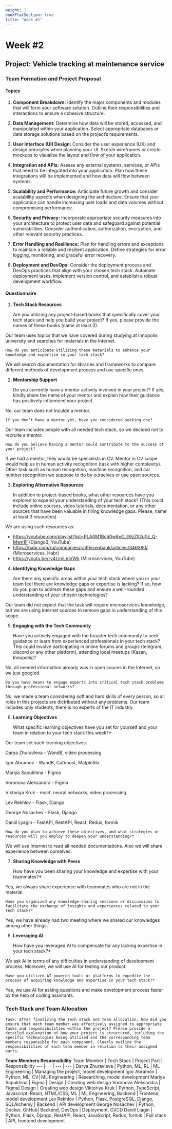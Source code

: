 ```yaml
---
weight: 1
bookFlatSection: true
title: "Week #2"
---
```


# Week #2
## Project: Vehicle tracking at maintenance service

### Team Formation and Project Proposal

#### Topics
1. **Component Breakdown:** Identify the major components and modules that will form your software solution. Outline their responsibilities and interactions to ensure a cohesive structure.

2. **Data Management:** Determine how data will be stored, accessed, and manipulated within your application. Select appropriate databases or data storage solutions based on the project’s requirements.

3. **User Interface (UI) Design:** Consider the user experience (UX) and design principles when planning your UI. Sketch wireframes or create mockups to visualize the layout and flow of your application.

4. **Integration and APIs:** Assess any external systems, services, or APIs that need to be integrated into your application. Plan how these integrations will be implemented and how data will flow between systems.

5. **Scalability and Performance:** Anticipate future growth and consider scalability aspects when designing the architecture. Ensure that your application can handle increasing user loads and data volumes without compromising performance.

6. **Security and Privacy:** Incorporate appropriate security measures into your architecture to protect user data and safeguard against potential vulnerabilities. Consider authentication, authorization, encryption, and other relevant security practices.

7. **Error Handling and Resilience:** Plan for handling errors and exceptions to maintain a reliable and resilient application. Define strategies for error logging, monitoring, and graceful error recovery.

8. **Deployment and DevOps:** Consider the deployment process and DevOps practices that align with your chosen tech stack. Automate deployment tasks, implement version control, and establish a robust development workflow.

#### Questionnaire
1. **Tech Stack Resources**

    Are you utilizing any project-based books that specifically cover your tech stack and help you build your project? If yes, please provide the names of these books (name at least 3). 

Our team uses topics that we have covered during studying at Innopolis university and searches for materials in the Internet.

    How do you anticipate utilizing these materials to enhance your knowledge and expertise in your tech stack?

We will search documentation for libraries and frameworks to compare different methods of development process and use specific ones.

2. **Mentorship Support**

    Do you currently have a mentor actively involved in your project? If yes, kindly share the name of your mentor and explain how their guidance has positively influenced your project.
 
No, our team does not inculde a mentor.

    If you don’t have a mentor yet, have you considered seeking one?

Our team includes people with all needed tech stack, so we decided not to recruite a mentor.

    How do you believe having a mentor could contribute to the success of your project?

If we had a mentor, they would be specialists in CV. Mentor in CV scope would help us in human activity recognition (task with higher complexity). Other task such as human recognition, machine recognition, and car number recognition we suppose to do by ourselves or use open sources.

3. **Exploring Alternative Resources**

    In addition to project-based books, what other resources have you explored to expand your understanding of your tech stack? (This could include online courses, video tutorials, documentation, or any other sources that have been valuable in filling knowledge gaps. Please, name at least 3 resources)

We are using such resources as:
- https://youtube.com/playlist?list=PLA0M1Bcd0w8xO_39zZll2u1lz_Q-Mwn1F (Django3, YouTube)
- https://habr.com/ru/companies/raiffeisenbank/articles/346380/ (Microservices, Habr)
- https://youtu.be/rv4LlmLmVWk (Microservices, YouTube)

4. **Identifying Knowledge Gaps**

    Are there any specific areas within your tech stack where you or your team feel there are knowledge gaps or expertise is lacking? If so, how do you plan to address these gaps and ensure a well-rounded understanding of your chosen technologies?

Our team did not expect that the task will require microservices knowledge, but we are using Internet sources to remove gaps in understanding of this scope.


5. **Engaging with the Tech Community**

    Have you actively engaged with the broader tech community to seek guidance or learn from experienced professionals in your tech stack? This could involve participating in online forums and groups (telegram, discord or any other platform), attending local meetups (Kazan, Innopolis)?

No, all needed information already was in open souces in the Internet, so we just googled.

    Do you have means to engage experts into critical tech stack problems through professional networks?

No, we made a team considering soft and hard skills of every person, so all roles in this projects are dictributed without any problems. Our team includes only students, there is no experts of the IT industry.

6. **Learning Objectives**

    What specific learning objectives have you set for yourself and your team in relation to your tech stack this week?*

Our team set such learning objectives:

Darya Zhuravleva -  WandB,  video processing

Igor Abramov - WandB, Catboost, Matplotlib

Mariya Sapukhina - Figma

Voronova Aleksandra - Figma

Viktoriya Kruk - react, neural networks, video processing

Lev Rekhlov -  Flask, Django

George Nosachev -  Flask, Django

Daniil Lyagin - FastAPI, RestAPI, React, Redux, formik

    How do you plan to achieve these objectives, and what strategies or resources will you employ to deepen your understanding?*

We will use Internet to read all needed documentations. Also we will share experience between ourselves.

7. **Sharing Knowledge with Peers**

    How have you been sharing your knowledge and expertise with your teammates?* 

Yes, we always share experience with teammates who are not in the material.

    Have you organized any knowledge-sharing sessions or discussions to facilitate the exchange of insights and experiences related to your tech stack?*

Yes, we have already had two meeting where we shared our knowledges among other things.

8. **Leveraging AI**

    How have you leveraged AI to compensate for any lacking expertise in your tech stack?*

We ask AI in terms of any difficulties in understanding of development process. Moreover, we will use AI for testing our product.

    Have you utilized AI-powered tools or platforms to expedite the process of acquiring knowledge and expertise in your tech stack?*

Yes, we use AI for asking questions and make development process faster by the help of coding assistants.

### Tech Stack and Team Allocation

    Task: After finalizing the tech stack and team allocation, how did you ensure that each team member was effectively assigned to appropriate tasks and responsibilities within the project? Please provide a detailed explanation of how your project is structured, including the specific technologies being utilized and the corresponding team members responsible for each component. Clearly outline the responsibilities of each team member in relation to their assigned parts.

**Team Members Responsibility**
Team Member | Tech Stack | Project Part | Responsibility
--- |--- | --- | --- |
Darya Zhuravleva | Python, ML, RL | ML Engineering | Managing the project, model development
Igor Abramov | Python, ML, CV| ML Engineering | Researching, model development
Mariya Sapukhina | Figma | Design | Creating web design
Voronova Aleksandra | Figma| Design | Creating web design
Viktoriya Kruk | Python, TypeScript, Javascript, React, HTML/CSS, ML | ML Engineering, Backend | Frontend, model development
Lev Rekhlov | Python, Flask, PostgreSQL, Django, SQLAlchemy | Backend | API development
George Nosachev | Python, Docker, GitHub| Backend, DevOps | Deployment, CI/CD
Daniil Liagin | Python, Flask, Django, RestAPI, React,  JavaScript, Redux, formik  | Full stack | API, frontend development 

